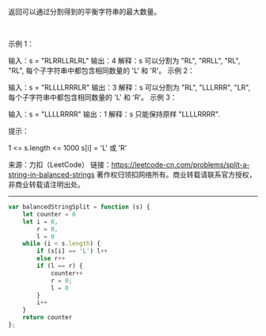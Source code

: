返回可以通过分割得到的平衡字符串的最大数量。

 

示例 1：

输入：s = "RLRRLLRLRL"
输出：4
解释：s 可以分割为 "RL", "RRLL", "RL", "RL", 每个子字符串中都包含相同数量的 'L' 和 'R'。
示例 2：

输入：s = "RLLLLRRRLR"
输出：3
解释：s 可以分割为 "RL", "LLLRRR", "LR", 每个子字符串中都包含相同数量的 'L' 和 'R'。
示例 3：

输入：s = "LLLLRRRR"
输出：1
解释：s 只能保持原样 "LLLLRRRR".
 

提示：

1 <= s.length <= 1000
s[i] = 'L' 或 'R'

来源：力扣（LeetCode）
链接：https://leetcode-cn.com/problems/split-a-string-in-balanced-strings
著作权归领扣网络所有。商业转载请联系官方授权，非商业转载请注明出处。

---

```javascript
var balancedStringSplit = function (s) {
    let counter = 0
    let i = 0,
        r = 0,
        l = 0
    while (i < s.length) {
        if (s[i] == 'L') l++
        else r++
        if (l == r) {
            counter++
            r = 0;
            l = 0
        }
        i++
    }
    return counter
};
```
